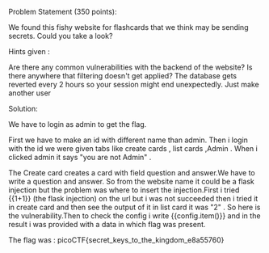 Problem Statement (350 points):

We found this fishy website for flashcards that we think may be sending secrets. Could you take a look?

Hints given :

Are there any common vulnerabilities with the backend of the website?
Is there anywhere that filtering doesn't get applied?
The database gets reverted every 2 hours so your session might end unexpectedly. Just make another user

Solution:

We have to login as admin to get the flag.

First we have to make an id with different name than admin.
Then i login with the id we were given tabs like create cards , list cards  ,Admin . When i clicked admin it says "you are not Admin" .

The Create card creates a card with field question and answer.We have to write a question and answer.
So from the website name it could be a flask injection but the problem was where to insert the injection.First i tried {{1+1}} (the flask injection) on the url but i was not succeeded then i tried it in create card and then see the output of it in list card it was "2" . So here is the vulnerability.Then to check the config i write {{config.item()}} and in the result i was provided with a data in which flag was present.

The flag was : picoCTF{secret_keys_to_the_kingdom_e8a55760}